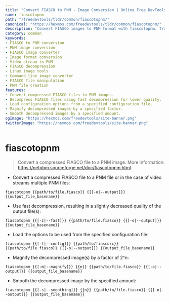 ```yaml
---
title: "Convert FIASCO to PNM - Image Conversion | Online Free DevTools by Hexmos"
name: fiascotopnm
path: "/freedevtools/tldr/common/fiascotopnm/"
canonical: "https://hexmos.com/freedevtools/tldr/common/fiascotopnm/"
description: "Convert FIASCO images to PNM format with fiascotopnm. Transform and manipulate image files effortlessly using this command-line tool. Free online tool, no registration required."
category: common
keywords:
- FIASCO to PNM conversion
- PNM image conversion
- FIASCO image converter
- Image format conversion
- Video stream to PNM
- FIASCO decompression
- Linux image tools
- Command line image converter
- FIASCO file manipulation
- PNM file creation
features:
- Convert compressed FIASCO files to PNM images.
- Decompress FIASCO files using fast decompression for lower quality.
- Load configuration options from a specified configuration file.
- Magnify decompressed images by a specified factor.
- Smooth decompressed images by a specified amount.
ogImage: "https://hexmos.com/freedevtools/site-banner.png"
twitterImage: "https://hexmos.com/freedevtools/site-banner.png"
---
```


# fiascotopnm

> Convert a compressed FIASCO file to a PNM image.
> More information: <https://netpbm.sourceforge.net/doc/fiascotopnm.html>.

- Convert a compressed FIASCO file to a PNM file or in the case of video streams multiple PNM files:

`fiascotopnm {{path/to/file.fiasco}} {{[-o|--output]}} {{output_file_basename}}`

- Use fast decompression, resulting in a slightly decreased quality of the output file(s):

`fiascotopnm {{[-z|--fast]}} {{path/to/file.fiasco}} {{[-o|--output]}} {{output_file_basename}}`

- Load the options to be used from the specified configuration file:

`fiascotopnm {{[-f|--config]}} {{path/to/fiascorc}} {{path/to/file.fiasco}} {{[-o|--output]}} {{output_file_basename}}`

- Magnify the decompressed image(s) by a factor of 2^n:

`fiascotopnm {{[-m|--magnify]}} {{n}} {{path/to/file.fiasco}} {{[-o|--output]}} {{output_file_basename}}`

- Smooth the decompressed image by the specified amount:

`fiascotopnm {{[-s|--smoothing]}} {{n}} {{path/to/file.fiasco}} {{[-o|--output]}} {{output_file_basename}}`

